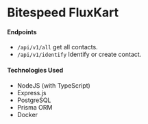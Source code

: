 # Bitespeed FluxKart

#### Endpoints
- `/api/v1/all` get all contacts.
- `/api/v1/identify` Identify or create contact.


#### Technologies Used
- NodeJS (with TypeScript)
- Express.js
- PostgreSQL
- Prisma ORM
- Docker
